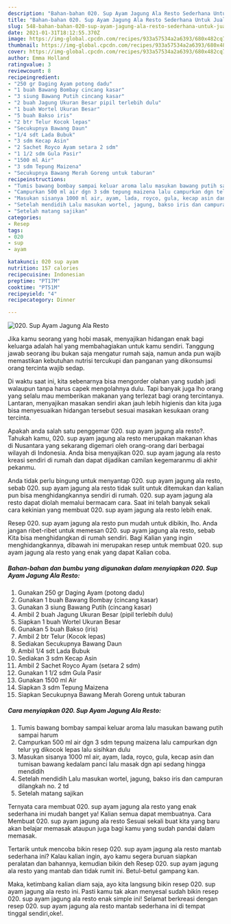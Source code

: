 ```yaml
---
description: "Bahan-bahan 020. Sup Ayam Jagung Ala Resto Sederhana Untuk Jualan"
title: "Bahan-bahan 020. Sup Ayam Jagung Ala Resto Sederhana Untuk Jualan"
slug: 548-bahan-bahan-020-sup-ayam-jagung-ala-resto-sederhana-untuk-jualan
date: 2021-01-31T18:12:55.370Z
image: https://img-global.cpcdn.com/recipes/933a57534a2a6393/680x482cq70/020-sup-ayam-jagung-ala-resto-foto-resep-utama.jpg
thumbnail: https://img-global.cpcdn.com/recipes/933a57534a2a6393/680x482cq70/020-sup-ayam-jagung-ala-resto-foto-resep-utama.jpg
cover: https://img-global.cpcdn.com/recipes/933a57534a2a6393/680x482cq70/020-sup-ayam-jagung-ala-resto-foto-resep-utama.jpg
author: Emma Holland
ratingvalue: 3
reviewcount: 8
recipeingredient:
- "250 gr Daging Ayam potong dadu"
- "1 buah Bawang Bombay cincang kasar"
- "3 siung Bawang Putih cincang kasar"
- "2 buah Jagung Ukuran Besar pipil terlebih dulu"
- "1 buah Wortel Ukuran Besar"
- "5 buah Bakso iris"
- "2 btr Telur Kocok lepas"
- "Secukupnya Bawang Daun"
- "1/4 sdt Lada Bubuk"
- "3 sdm Kecap Asin"
- "2 Sachet Royco Ayam setara 2 sdm"
- "1 1/2 sdm Gula Pasir"
- "1500 ml Air"
- "3 sdm Tepung Maizena"
- "Secukupnya Bawang Merah Goreng untuk taburan"
recipeinstructions:
- "Tumis bawang bombay sampai keluar aroma lalu masukan bawang putih sampai harum"
- "Campurkan 500 ml air dgn 3 sdm tepung maizena lalu campurkan dgn telur yg dikocok lepas lalu sisihkan dulu"
- "Masukan sisanya 1000 ml air, ayam, lada, royco, gula, kecap asin dan tumisan bawang kedalam panci lalu masak dgn api sedang hingga mendidih"
- "Setelah mendidih Lalu masukan wortel, jagung, bakso iris dan campuran dilangkah no. 2 td"
- "Setelah matang sajikan"
categories:
- Resep
tags:
- 020
- sup
- ayam

katakunci: 020 sup ayam 
nutrition: 157 calories
recipecuisine: Indonesian
preptime: "PT17M"
cooktime: "PT51M"
recipeyield: "4"
recipecategory: Dinner

---
```



![020. Sup Ayam Jagung Ala Resto](https://img-global.cpcdn.com/recipes/933a57534a2a6393/680x482cq70/020-sup-ayam-jagung-ala-resto-foto-resep-utama.jpg)

Jika kamu seorang yang hobi masak, menyajikan hidangan enak bagi keluarga adalah hal yang membahagiakan untuk kamu sendiri. Tanggung jawab seorang ibu bukan saja mengatur rumah saja, namun anda pun wajib memastikan kebutuhan nutrisi tercukupi dan panganan yang dikonsumsi orang tercinta wajib sedap.

Di waktu  saat ini, kita sebenarnya bisa mengorder olahan yang sudah jadi walaupun tanpa harus capek mengolahnya dulu. Tapi banyak juga lho orang yang selalu mau memberikan makanan yang terlezat bagi orang tercintanya. Lantaran, menyajikan masakan sendiri akan jauh lebih higienis dan kita juga bisa menyesuaikan hidangan tersebut sesuai masakan kesukaan orang tercinta. 



Apakah anda salah satu penggemar 020. sup ayam jagung ala resto?. Tahukah kamu, 020. sup ayam jagung ala resto merupakan makanan khas di Nusantara yang sekarang digemari oleh orang-orang dari berbagai wilayah di Indonesia. Anda bisa menyajikan 020. sup ayam jagung ala resto kreasi sendiri di rumah dan dapat dijadikan camilan kegemaranmu di akhir pekanmu.

Anda tidak perlu bingung untuk menyantap 020. sup ayam jagung ala resto, sebab 020. sup ayam jagung ala resto tidak sulit untuk ditemukan dan kalian pun bisa menghidangkannya sendiri di rumah. 020. sup ayam jagung ala resto dapat diolah memalui bermacam cara. Saat ini telah banyak sekali cara kekinian yang membuat 020. sup ayam jagung ala resto lebih enak.

Resep 020. sup ayam jagung ala resto pun mudah untuk dibikin, lho. Anda jangan ribet-ribet untuk memesan 020. sup ayam jagung ala resto, sebab Kita bisa menghidangkan di rumah sendiri. Bagi Kalian yang ingin menghidangkannya, dibawah ini merupakan resep untuk membuat 020. sup ayam jagung ala resto yang enak yang dapat Kalian coba.

<!--inarticleads1-->

##### Bahan-bahan dan bumbu yang digunakan dalam menyiapkan 020. Sup Ayam Jagung Ala Resto:

1. Gunakan 250 gr Daging Ayam (potong dadu)
1. Gunakan 1 buah Bawang Bombay (cincang kasar)
1. Gunakan 3 siung Bawang Putih (cincang kasar)
1. Ambil 2 buah Jagung Ukuran Besar (pipil terlebih dulu)
1. Siapkan 1 buah Wortel Ukuran Besar
1. Gunakan 5 buah Bakso (iris)
1. Ambil 2 btr Telur (Kocok lepas)
1. Sediakan Secukupnya Bawang Daun
1. Ambil 1/4 sdt Lada Bubuk
1. Sediakan 3 sdm Kecap Asin
1. Ambil 2 Sachet Royco Ayam (setara 2 sdm)
1. Gunakan 1 1/2 sdm Gula Pasir
1. Gunakan 1500 ml Air
1. Siapkan 3 sdm Tepung Maizena
1. Siapkan Secukupnya Bawang Merah Goreng untuk taburan




<!--inarticleads2-->

##### Cara menyiapkan 020. Sup Ayam Jagung Ala Resto:

1. Tumis bawang bombay sampai keluar aroma lalu masukan bawang putih sampai harum
1. Campurkan 500 ml air dgn 3 sdm tepung maizena lalu campurkan dgn telur yg dikocok lepas lalu sisihkan dulu
1. Masukan sisanya 1000 ml air, ayam, lada, royco, gula, kecap asin dan tumisan bawang kedalam panci lalu masak dgn api sedang hingga mendidih
1. Setelah mendidih Lalu masukan wortel, jagung, bakso iris dan campuran dilangkah no. 2 td
1. Setelah matang sajikan




Ternyata cara membuat 020. sup ayam jagung ala resto yang enak sederhana ini mudah banget ya! Kalian semua dapat membuatnya. Cara Membuat 020. sup ayam jagung ala resto Sesuai sekali buat kita yang baru akan belajar memasak ataupun juga bagi kamu yang sudah pandai dalam memasak.

Tertarik untuk mencoba bikin resep 020. sup ayam jagung ala resto mantab sederhana ini? Kalau kalian ingin, ayo kamu segera buruan siapkan peralatan dan bahannya, kemudian bikin deh Resep 020. sup ayam jagung ala resto yang mantab dan tidak rumit ini. Betul-betul gampang kan. 

Maka, ketimbang kalian diam saja, ayo kita langsung bikin resep 020. sup ayam jagung ala resto ini. Pasti kamu tak akan menyesal sudah bikin resep 020. sup ayam jagung ala resto enak simple ini! Selamat berkreasi dengan resep 020. sup ayam jagung ala resto mantab sederhana ini di tempat tinggal sendiri,oke!.

